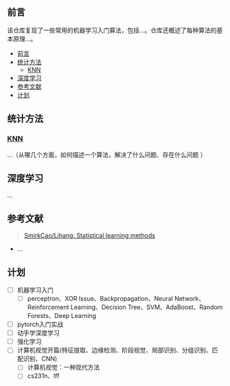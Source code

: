 ## 前言

该仓库复现了一些常用的机器学习入门算法，包括…。仓库还概述了每种算法的基本原理…。

- [前言](#前言)
- [统计方法](#统计方法)
  - [KNN](#knn)
- [深度学习](#深度学习)
- [参考文献](#参考文献)
- [计划](#计划)



## 统计方法

### [KNN]()

…（从哪几个方面，如何描述一个算法，解决了什么问题、存在什么问题 ）

## 深度学习

…

## 参考文献

> [SmirkCao/Lihang: Statistical learning methods](https://github.com/SmirkCao/Lihang)

- …

## 计划

- [ ] 机器学习入门
  - [ ] perceptron、XOR Issue、Backpropagation、Neural Network、Reinforcement Learning、Decision Tree、SVM、AdaBoost、Random Forests、Deep Learning
- [ ] pytorch入门实战
- [ ] 动手学深度学习
- [ ] 强化学习
- [ ] 计算机视觉开篇(特征提取、边缘检测、阶段视觉、局部识别、分组识别、匹配识别、CNN)
  - [ ] 计算机视觉：一种现代方法
  - [ ] cs231n、lff
